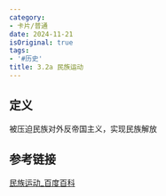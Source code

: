 ```yaml
---
category:
- 卡片/普通
date: 2024-11-21
isOriginal: true
tags:
- '#历史'
title: 3.2a 民族运动
---
```

## 定义
被压迫民族对外反帝国主义，实现民族解放
## 参考链接
[民族运动_百度百科](https://baike.baidu.com/item/%E6%B0%91%E6%97%8F%E8%BF%90%E5%8A%A8/10843704)